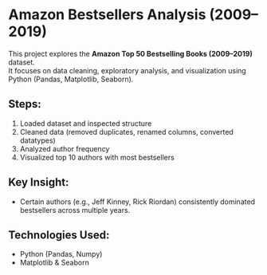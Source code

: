 # Amazon Bestsellers Analysis (2009–2019)

This project explores the **Amazon Top 50 Bestselling Books (2009–2019)** dataset.  
It focuses on data cleaning, exploratory analysis, and visualization using Python (Pandas, Matplotlib, Seaborn).

## Steps:
1. Loaded dataset and inspected structure
2. Cleaned data (removed duplicates, renamed columns, converted datatypes)
3. Analyzed author frequency
4. Visualized top 10 authors with most bestsellers

## Key Insight:
- Certain authors (e.g., Jeff Kinney, Rick Riordan) consistently dominated bestsellers across multiple years.

## Technologies Used:
- Python (Pandas, Numpy)
- Matplotlib & Seaborn
